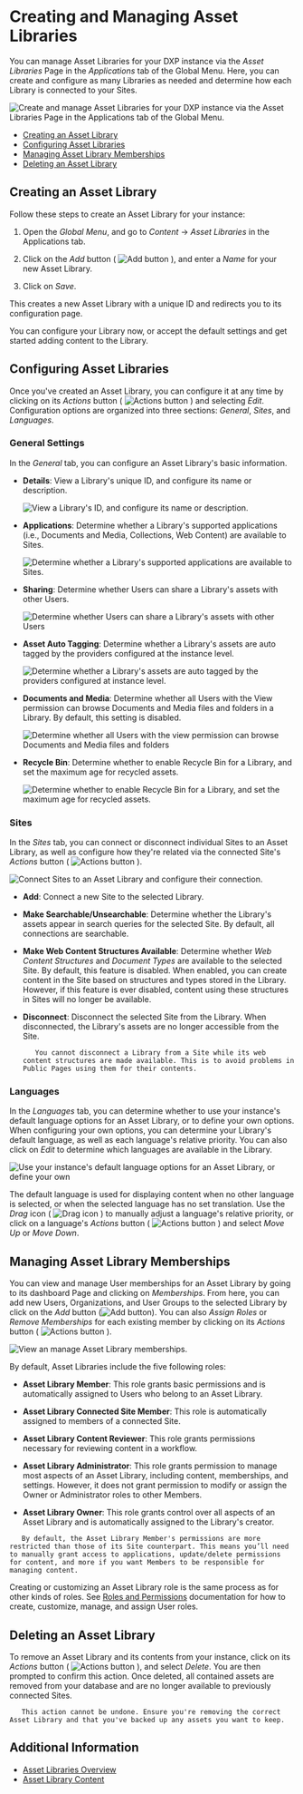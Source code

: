 # Creating and Managing Asset Libraries

You can manage Asset Libraries for your DXP instance via the *Asset Libraries* Page in the *Applications* tab of the Global Menu. Here, you can create and configure as many Libraries as needed and determine how each Library is connected to your Sites.

![Create and manage Asset Libraries for your DXP instance via the Asset Libraries Page in the Applications tab of the Global Menu.](./creating-and-managing-asset-libraries/images/01.png)

* [Creating an Asset Library](#creating-an-asset-library)
* [Configuring Asset Libraries](#configuring-asset-libraries)
* [Managing Asset Library Memberships](#managing-asset-library-memberships)
* [Deleting an Asset Library](#deleting-an-asset-library)

## Creating an Asset Library

Follow these steps to create an Asset Library for your instance:

1. Open the *Global Menu*, and go to *Content* &rarr; *Asset Libraries* in the Applications tab.

1. Click on the *Add* button ( ![Add button](../../images/icon-add.png) ), and enter a *Name* for your new Asset Library.

1. Click on *Save*.

This creates a new Asset Library with a unique ID and redirects you to its configuration page.

You can configure your Library now, or accept the default settings and get started adding content to the Library.

## Configuring Asset Libraries

Once you've created an Asset Library, you can configure it at any time by clicking on its *Actions* button ( ![Actions button](../../images/icon-actions.png) ) and selecting *Edit*. Configuration options are organized into three sections: *General*, *Sites*, and *Languages*. <!--IS THE FOLLOWING TEXT RELEVANT, OR TOO MUCH INFO? "You can also access a Library's settings via its dashboard page. Simply click on the *name* of the Asset Library you want to configure, and then click on *Settings*."-->

### General Settings

In the *General* tab, you can configure an Asset Library's basic information.

* **Details**: View a Library's unique ID, and configure its name or description.

   ![View a Library's ID, and configure its name or description.](./creating-and-managing-asset-libraries/images/02.png)

* **Applications**: Determine whether a Library's supported applications (i.e., Documents and Media, Collections, Web Content) are available to Sites.

   ![Determine whether a Library's supported applications are available to Sites.](./creating-and-managing-asset-libraries/images/03.png)

* **Sharing**: Determine whether Users can share a Library's assets with other Users.

   ![Determine whether Users can share a Library's assets with other Users](./creating-and-managing-asset-libraries/images/04.png)

* **Asset Auto Tagging**: Determine whether a Library's assets are auto tagged by the providers configured at the instance level.

   ![Determine whether a Library's assets are auto tagged by the providers configured at instance level.](./creating-and-managing-asset-libraries/images/05.png)

* **Documents and Media**: Determine whether all Users with the View permission can browse Documents and Media files and folders in a Library. By default, this setting is disabled.

   ![Determine whether all Users with the view permission can browse Documents and Media files and folders](./creating-and-managing-asset-libraries/images/06.png)

* **Recycle Bin**: Determine whether to enable Recycle Bin for a Library, and set the maximum age for recycled assets.

   ![Determine whether to enable Recycle Bin for a Library, and set the maximum age for recycled assets.](./creating-and-managing-asset-libraries/images/07.png)

### Sites

In the *Sites* tab, you can connect or disconnect individual Sites to an Asset Library, as well as configure how they're related via the connected Site's *Actions* button ( ![Actions button](../../images/icon-actions.png) ).

![Connect Sites to an Asset Library and configure their connection.](./creating-and-managing-asset-libraries/images/08.png)

* **Add**: Connect a new Site to the selected Library.

* **Make Searchable/Unsearchable**: Determine whether the Library's assets appear in search queries for the selected Site. By default, all connections are searchable.

* **Make Web Content Structures Available**: Determine whether *Web Content Structures* and *Document Types* are available to the selected Site. By default, this feature is disabled. When enabled, you can create content in the Site based on structures and types stored in the Library. However, if this feature is ever disabled, content using these structures in Sites will no longer be available.

* **Disconnect**: Disconnect the selected Site from the Library. When disconnected, the Library's assets are no longer accessible from the Site.

   ```important::
      You cannot disconnect a Library from a Site while its web content structures are made available. This is to avoid problems in Public Pages using them for their contents.
   ```

### Languages

In the *Languages* tab, you can determine whether to use your instance's default language options for an Asset Library, or to define your own options. When configuring your own options, you can determine your Library's default language, as well as each language's relative priority. You can also click on *Edit* to determine which languages are available in the Library.

![Use your instance's default language options for an Asset Library, or define your own](./creating-and-managing-asset-libraries/images/09.png)

The default language is used for displaying content when no other language is selected, or when the selected language has no set translation. Use the *Drag* icon ( ![Drag icon](../../images/icon-drag.png) ) to manually adjust a language's relative priority, or click on a language's *Actions* button ( ![Actions button](../../images/icon-actions.png) ) and select *Move Up* or *Move Down*.

## Managing Asset Library Memberships

You can view and manage User memberships for an Asset Library by going to its dashboard Page and clicking on *Memberships*. From here, you can add new Users, Organizations, and User Groups to the selected Library by click on the *Add* button (![Add button](../../images/icon-add.png)). You can also *Assign Roles* or *Remove Memberships* for each existing member by clicking on its *Actions* button ( ![Actions button](../../images/icon-actions.png) ).

![View an manage Asset Library memberships.](./creating-and-managing-asset-libraries/images/10.png)

By default, Asset Libraries include the five following roles:

* **Asset Library Member**: This role grants basic permissions and is automatically assigned to Users who belong to an Asset Library.

* **Asset Library Connected Site Member**: This role is automatically assigned to members of a connected Site. 

* **Asset Library Content Reviewer**: This role grants permissions necessary for reviewing content in a workflow.

* **Asset Library Administrator**: This role grants permission to manage most aspects of an Asset Library, including content, memberships, and settings. However, it does not grant permission to modify or assign the Owner or Administrator roles to other Members.

* **Asset Library Owner**: This role grants control over all aspects of an Asset Library and is automatically assigned to the Library's creator.

```note::
   By default, the Asset Library Member's permissions are more restricted than those of its Site counterpart. This means you’ll need to manually grant access to applications, update/delete permissions for content, and more if you want Members to be responsible for managing content.
```

Creating or customizing an Asset Library role is the same process as for other kinds of roles. See [Roles and Permissions](../../users-and-permissions/roles_and_permissions.html) documentation for how to create, customize, manage, and assign User roles.

## Deleting an Asset Library

To remove an Asset Library and its contents from your instance, click on its *Actions* button ( ![Actions button](../../images/icon-actions.png) ), and select *Delete*. You are then prompted to confirm this action. Once deleted, all contained assets are removed from your database and are no longer available to previously connected Sites.

```warning::
   This action cannot be undone. Ensure you're removing the correct Asset Library and that you've backed up any assets you want to keep.
```

## Additional Information

* [Asset Libraries Overview](./asset-libraries-overview.md)
* [Asset Library Content](./asset-library-content.md)
